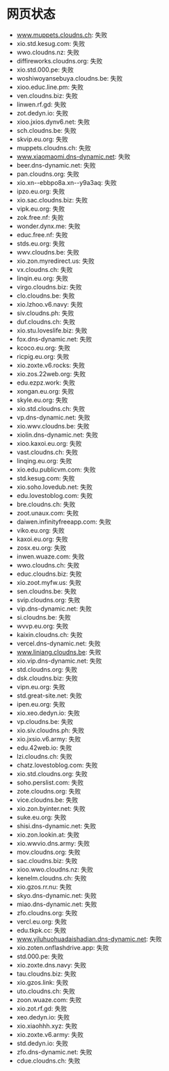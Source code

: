 # 网页状态
- www.muppets.cloudns.ch: 失败
- xio.std.kesug.com: 失败
- wwo.cloudns.nz: 失败
- diffireworks.cloudns.org: 失败
- xio.std.000.pe: 失败
- woshiwoyansebuya.cloudns.be: 失败
- xioo.educ.line.pm: 失败
- ven.cloudns.biz: 失败
- linwen.rf.gd: 失败
- zot.dedyn.io: 失败
- xioo.jxios.dynv6.net: 失败
- sch.cloudns.be: 失败
- skvip.eu.org: 失败
- muppets.cloudns.ch: 失败
- www.xiaomaomi.dns-dynamic.net: 失败
- beer.dns-dynamic.net: 失败
- pan.cloudns.org: 失败
- xio.xn--ebbpo8a.xn--y9a3aq: 失败
- ipzo.eu.org: 失败
- xio.sac.cloudns.biz: 失败
- vipk.eu.org: 失败
- zok.free.nf: 失败
- wonder.dynx.me: 失败
- educ.free.nf: 失败
- stds.eu.org: 失败
- wwv.cloudns.be: 失败
- xio.zon.myredirect.us: 失败
- vx.cloudns.ch: 失败
- linqin.eu.org: 失败
- virgo.cloudns.biz: 失败
- clo.cloudns.be: 失败
- xio.lzhoo.v6.navy: 失败
- siv.cloudns.ph: 失败
- duf.cloudns.ch: 失败
- xio.stu.loveslife.biz: 失败
- fox.dns-dynamic.net: 失败
- kcoco.eu.org: 失败
- ricpig.eu.org: 失败
- xio.zoxte.v6.rocks: 失败
- xio.zos.22web.org: 失败
- edu.ezpz.work: 失败
- xongan.eu.org: 失败
- skyle.eu.org: 失败
- xio.std.cloudns.ch: 失败
- vp.dns-dynamic.net: 失败
- xio.wwv.cloudns.be: 失败
- xiolin.dns-dynamic.net: 失败
- xioo.kaxoi.eu.org: 失败
- vast.cloudns.ch: 失败
- linqing.eu.org: 失败
- xio.edu.publicvm.com: 失败
- std.kesug.com: 失败
- xio.soho.lovedub.net: 失败
- edu.lovestoblog.com: 失败
- bre.cloudns.ch: 失败
- zoot.unaux.com: 失败
- daiwen.infinityfreeapp.com: 失败
- viko.eu.org: 失败
- kaxoi.eu.org: 失败
- zosx.eu.org: 失败
- inwen.wuaze.com: 失败
- wwo.cloudns.ch: 失败
- educ.cloudns.biz: 失败
- xio.zoot.myfw.us: 失败
- sen.cloudns.be: 失败
- svip.cloudns.org: 失败
- vip.dns-dynamic.net: 失败
- si.cloudns.be: 失败
- wvvp.eu.org: 失败
- kaixin.cloudns.ch: 失败
- vercel.dns-dynamic.net: 失败
- www.liniang.cloudns.be: 失败
- xio.vip.dns-dynamic.net: 失败
- std.cloudns.org: 失败
- dsk.cloudns.biz: 失败
- vipn.eu.org: 失败
- std.great-site.net: 失败
- ipen.eu.org: 失败
- xio.xeo.dedyn.io: 失败
- vp.cloudns.be: 失败
- xio.siv.cloudns.ph: 失败
- xio.jxsio.v6.army: 失败
- edu.42web.io: 失败
- lzi.cloudns.ch: 失败
- chatz.lovestoblog.com: 失败
- xio.std.cloudns.org: 失败
- soho.perslist.com: 失败
- zote.cloudns.org: 失败
- vice.cloudns.be: 失败
- xio.zon.byinter.net: 失败
- suke.eu.org: 失败
- shisi.dns-dynamic.net: 失败
- xio.zon.lookin.at: 失败
- xio.wwvio.dns.army: 失败
- mov.cloudns.org: 失败
- sac.cloudns.biz: 失败
- xioo.wwo.cloudns.nz: 失败
- kenelm.cloudns.ch: 失败
- xio.gzos.rr.nu: 失败
- skyo.dns-dynamic.net: 失败
- miao.dns-dynamic.net: 失败
- zfo.cloudns.org: 失败
- vercl.eu.org: 失败
- edu.tkpk.cc: 失败
- www.yiluhuohuadaishadian.dns-dynamic.net: 失败
- xio.zoten.onflashdrive.app: 失败
- std.000.pe: 失败
- xio.zoxte.dns.navy: 失败
- tau.cloudns.biz: 失败
- xio.gzos.link: 失败
- uto.cloudns.ch: 失败
- zoon.wuaze.com: 失败
- xio.zot.rf.gd: 失败
- xeo.dedyn.io: 失败
- xio.xiaohhh.xyz: 失败
- xio.zoxte.v6.army: 失败
- std.dedyn.io: 失败
- zfo.dns-dynamic.net: 失败
- cdue.cloudns.ch: 失败
